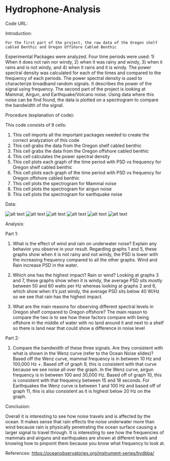 # Hydrophone-Analysis

Code URL:

Introduction:

	For the first part of the project, the raw data of the Oregon shelf cabled Benthic and Oregon Offshore Cabled Benthic 
  Experimental Packages were analyzed. Four time periods were used: 1) When it does not rain nor windy, 2) when it was rainy and windy, 
  3) when it rains and is not windy, and 4) when it rains and it is windy. The power spectral density was calculated for each of the 
  times and compared to the frequency of each periods. The power spectral density is used to characterize broadband random signals. 
  It describes the power of the signal using frequency.
	The second part of the project is looking at Mammal, Airgun, and Earthquake/Volcano noise. Using data where this noise can be find 
  found, the data is plotted on a spectrogram to compare the bandwidth of the signal.
  
Procedure (explanation of code):

This code consists of 9 cells:
1. This cell imports all the important packages needed to create the correct analyzation of this code
2. This cell grabs the data from the Oregon shelf cabled benthic
3. This cell grabs the data from the Oregon offshore cabled benthic
4. This cell calculates the power spectral density 
5. This cell plots each graph of the time period with PSD vs frequency for Oregon shelf cabled benthic
6. This cell plots each graph of the time period with PSD vs frequency for Oregon offshore cabled benthic
7. This cell plots the spectrogram for Mammal noise
8. This cell plots the spectrogram for airgun noise
9. This cell plots the spectrogram for earthquake noise

Data:

![alt text](https://github.com/stokljos/Hydrophone-Analysis/blob/master/2.JPG)
![alt text](https://github.com/stokljos/Hydrophone-Analysis/blob/master/3.JPG)
![alt text](https://github.com/stokljos/Hydrophone-Analysis/blob/master/4.JPG)
![alt text](https://github.com/stokljos/Hydrophone-Analysis/blob/master/5.JPG)
![alt text](https://github.com/stokljos/Hydrophone-Analysis/blob/master/6.JPG)
![alt text](https://github.com/stokljos/Hydrophone-Analysis/blob/master/324.JPG)

Analysis:

Part 1:
1.	What is the effect of wind and rain on underwater noise? Explain any behavior you observe in your result. 
Regarding graphs 1 and 5, these graphs show when it is not rainy and not windy, the PSD is lower with the increasing 
frequency compared to all the other graphs. Wind and Rain increase PSD in the water.

2.	Which one has the highest impact? Rain or wind? 
Looking at graphs 3 and 7, these graphs show when it is windy, the average PSD sits mostly between 50 and 60 watts per
Hz whereas looking at graphs 2 and 6, which show when it’s just windy, the average PSD sits below 40 W/Hz so we see that rain 
has the highest impact.

3.	What are the main reasons for observing different spectral levels in Oregon shelf compared to Oregon offshore? 
The main reason to compare the two is to see how these factors compare with being offshore in the middle of water with no 
land around it and next to a shelf so there is land near that could show a difference in noise level


Part 2:
1.	Compare the bandwidth of these three signals. Are they consistent with what is shown in the Wenz curve 
(refer to the Ocean Noise slides)? 
Based off the Wenz curve, mammal frequency is in between 10 Hz and 100,000 Hz +. Based off of graph 9, this is 
consistent with that curve because we see noise all over the graph. 
In the Wenz curve, airgun frequency is in between 100 and 30,000 Hz. Based off of graph 10, this is consistent with 
that frequency between 15 and 18 seconds.
For Earthquakes the Wenz curve is between 1 and 100 Hz and based off of graph 11, this is also consistent as it is 
highest below 20 Hz on the graph.

Conclusion:

  Overall it is interesting to see how noise travels and is affected by the ocean. It makes sense that rain effects 
  the noise underwater more than wind because rain is physically penetrating the ocean surface causing a larger signal 
  to travel through. It is interesting to see how the frequencies of mammals and airguns and earthquakes are shown at 
  different levels and knowing how to pinpoint them because you know what frequency to look at.
  
References:
https://oceanobservatories.org/instrument-series/hydbba/
